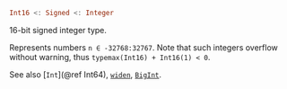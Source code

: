 ```julia
Int16 <: Signed <: Integer
```

16-bit signed integer type.

Represents numbers `n ∈ -32768:32767`. Note that such integers overflow without warning, thus `typemax(Int16) + Int16(1) < 0`.

See also [`Int`](@ref Int64), [`widen`](@ref), [`BigInt`](@ref).
